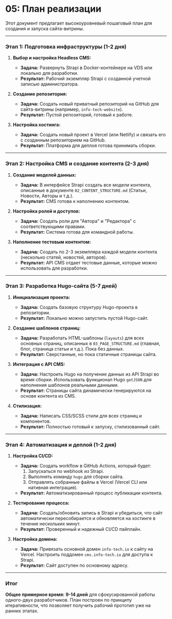 # 05: План реализации

Этот документ предлагает высокоуровневый пошаговый план для создания и запуска сайта-витрины.

---

### Этап 1: Подготовка инфраструктуры (1-2 дня)

1.  **Выбор и настройка Headless CMS:**
    *   **Задача:** Развернуть Strapi в Docker-контейнере на VDS или локально для разработки.
    *   **Результат:** Рабочий экземпляр Strapi с созданной учетной записью администратора.

2.  **Создание репозитория:**
    *   **Задача:** Создать новый приватный репозиторий на GitHub для сайта-витрины (например, `info-tech-website`).
    *   **Результат:** Пустой репозиторий, готовый к работе.

3.  **Настройка хостинга:**
    *   **Задача:** Создать новый проект в Vercel (или Netlify) и связать его с созданным репозиторием на GitHub.
    *   **Результат:** Платформа для деплоя готова принимать сборки.

---

### Этап 2: Настройка CMS и создание контента (2-3 дня)

1.  **Создание моделей данных:**
    *   **Задача:** В интерфейсе Strapi создать все модели контента, описанные в документе `02_CONTENT_STRUCTURE.md` (Статьи, Новости, Авторы и т.д.).
    *   **Результат:** CMS готова к наполнению контентом.

2.  **Настройка ролей и доступов:**
    *   **Задача:** Создать роли для "Автора" и "Редактора" с соответствующими правами.
    *   **Результат:** Система готова для командной работы.

3.  **Наполнение тестовым контентом:**
    *   **Задача:** Создать по 2-3 экземпляра каждой модели контента (несколько статей, новостей, авторов).
    *   **Результат:** API CMS отдает тестовые данные, которые можно использовать для разработки.

---

### Этап 3: Разработка Hugo-сайта (5-7 дней)

1.  **Инициализация проекта:**
    *   **Задача:** Создать базовую структуру Hugo-проекта в репозитории.
    *   **Результат:** Локально можно запустить пустой Hugo-сайт.

2.  **Создание шаблонов страниц:**
    *   **Задача:** Разработать HTML-шаблоны (`layouts`) для всех основных страниц, описанных в `03_PAGE_STRUCTURE.md` (главная, блог, страница статьи и т.д.). Пока без данных.
    *   **Результат:** Сверстанные, но пока статичные страницы сайта.

3.  **Интеграция с API CMS:**
    *   **Задача:** Настроить Hugo на получение данных из API Strapi во время сборки. Использовать функционал Hugo `getJSON` для наполнения шаблонов реальными данными.
    *   **Результат:** Страницы сайта динамически генерируются на основе контента из CMS.

4.  **Стилизация:**
    *   **Задача:** Написать CSS/SCSS стили для всех страниц и компонентов.
    *   **Результат:** Полностью готовый к запуску, стилизованный сайт.

---

### Этап 4: Автоматизация и деплой (1-2 дня)

1.  **Настройка CI/CD:**
    *   **Задача:** Создать workflow в GitHub Actions, который будет:
        1.  Запускаться по webhook из Strapi.
        2.  Выполнять команду `hugo` для сборки сайта.
        3.  Отправлять собранные файлы в Vercel (Vercel CLI или нативная интеграция).
    *   **Результат:** Автоматизированный процесс публикации контента.

2.  **Тестирование процесса:**
    *   **Задача:** Создать/обновить запись в Strapi и убедиться, что сайт автоматически пересобирается и обновляется на хостинге в течение нескольких минут.
    *   **Результат:** Проверенный и надежный CI/CD пайплайн.

3.  **Настройка домена:**
    *   **Задача:** Привязать основной домен `info-tech.io` к сайту на Vercel. Настроить поддомен `cms.info-tech.io` для доступа к Strapi.
    *   **Результат:** Сайт доступен по основному адресу.

---

### Итог

**Общее примерное время:** **9-14 дней** для сфокусированной работы одного-двух разработчиков. План построен по принципу итеративности, что позволяет получить рабочий прототип уже на ранних этапах.
